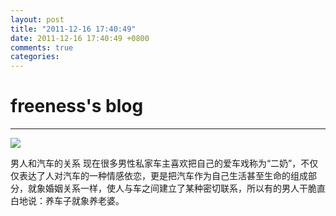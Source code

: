 ```yaml
---
layout: post
title: "2011-12-16 17:40:49"
date: 2011-12-16 17:40:49 +0800
comments: true
categories: 
---
```


# freeness's blog

----------

![](http://okqmqrbgo.bkt.clouddn.com/201112161740491.jpg)

>
男人和汽车的关系
现在很多男性私家车主喜欢把自己的爱车戏称为“二奶”，不仅仅表达了人对汽车的一种情感依恋，更是把汽车作为自己生活甚至生命的组成部分，就象婚姻关系一样，使人与车之间建立了某种密切联系，所以有的男人干脆直白地说：养车子就象养老婆。